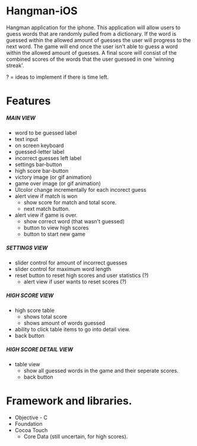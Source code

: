 Hangman-iOS
===========

Hangman application for the iphone.
This application will allow users to guess words that are randomly pulled from a dictionary. 
If the word is guessed within the allowed amount of guesses the user will progress to the next word.
The game will end once the user isn't able to guess a word within the allowed amount of guesses.
A final score will consist of the combined scores of the words that the user guessed in one 'winning streak'.


? = ideas to implement if there is time left.

Features
===========

##### MAIN VIEW
- word to be guessed label
- text input
- on screen keyboard
- guessed-letter label
- incorrect guesses left label
- settings bar-button
- high score bar-button
- victory image (or gif animation)
- game over image (or gif animation)
- UIcolor change incrementally for each incorect guess 
- alert view if match is won
    - show score for match and total score.
    - next match button.
- alert view if game is over.
    - show correct word (that wasn't guessed)
    - button to view high scores
    - button to start new game

##### SETTINGS VIEW
- slider control for amount of incorrect guesses
- slider control for maximum word length
- reset button to reset high scores and user statistics (?)
    - alert view if user wants to reset scores  (?)

##### HIGH SCORE VIEW
- high score table
    - shows total score
    - shows amount of words guessed
- ability to click table items to go into detail view.
- back button

##### HIGH SCORE DETAIL VIEW
- table view
    - show all guessed words in the game and their seperate scores.
    - back button


Framework and libraries.
===========
- Objective - C
- Foundation
- Cocoa Touch
    - Core Data (still uncertain, for high scores).
